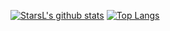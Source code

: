 [![StarsL's github stats](https://github-readme-stats.vercel.app/api?username=starsliao&show_icons=true&count_private=true&&hide=prs)](https://starsl.cn)
[![Top Langs](https://github-readme-stats.vercel.app/api/top-langs/?username=starsliao)](https://starsl.cn)
